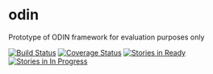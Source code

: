 # odin
Prototype of ODIN framework for evaluation purposes only

[![Build Status](https://travis-ci.org/timcnicholls/odin.svg)](https://travis-ci.org/timcnicholls/odin)
[![Coverage Status](https://coveralls.io/repos/github/timcnicholls/odin/badge.svg?branch=master)](https://coveralls.io/github/timcnicholls/odin?branch=master)
[![Stories in Ready](https://badge.waffle.io/timcnicholls/odin.png?label=ready&title=Ready)](https://waffle.io/timcnicholls/odin)
[![Stories in In Progress](https://badge.waffle.io/timcnicholls/odin.png?label=In%20Progress&title=In%20Progress)](https://waffle.io/timcnicholls/odin)


